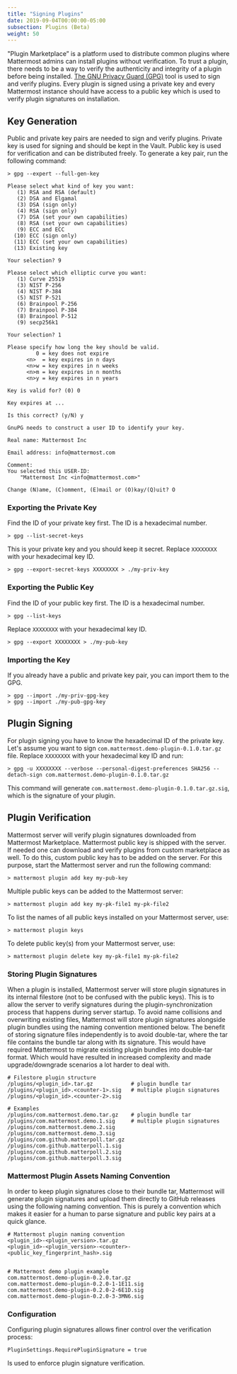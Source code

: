 ```yaml
---
title: "Signing Plugins"
date: 2019-09-04T00:00:00-05:00
subsection: Plugins (Beta)
weight: 50
---
```


"Plugin Marketplace” is a platform used to distribute common plugins where Mattermost admins can install plugins without verification. To trust a plugin, there needs to be a way to verify the authenticity and integrity of a plugin before being installed. [The GNU Privacy Guard (GPG)](https://gnupg.org) tool is used to sign and verify plugins. Every plugin is signed using a private key and every Mattermost instance should have access to a public key which is used to verify plugin signatures on installation.

## Key Generation
Public and private key pairs are needed to sign and verify plugins. Private key is used for signing and should be kept in the Vault. Public key is used for verification and can be distributed freely. To generate a key pair, run the following command:

```console
> gpg --expert --full-gen-key

Please select what kind of key you want:
   (1) RSA and RSA (default)
   (2) DSA and Elgamal
   (3) DSA (sign only)
   (4) RSA (sign only)
   (7) DSA (set your own capabilities)
   (8) RSA (set your own capabilities)
   (9) ECC and ECC
  (10) ECC (sign only)
  (11) ECC (set your own capabilities)
  (13) Existing key

Your selection? 9

Please select which elliptic curve you want:
   (1) Curve 25519
   (3) NIST P-256
   (4) NIST P-384
   (5) NIST P-521
   (6) Brainpool P-256
   (7) Brainpool P-384
   (8) Brainpool P-512
   (9) secp256k1

Your selection? 1

Please specify how long the key should be valid.
         0 = key does not expire
      <n>  = key expires in n days
      <n>w = key expires in n weeks
      <n>m = key expires in n months
      <n>y = key expires in n years

Key is valid for? (0) 0

Key expires at ...

Is this correct? (y/N) y

GnuPG needs to construct a user ID to identify your key.

Real name: Mattermost Inc

Email address: info@mattermost.com

Comment:
You selected this USER-ID:
    "Mattermost Inc <info@mattermost.com>"

Change (N)ame, (C)omment, (E)mail or (O)kay/(Q)uit? O
```


### Exporting the Private Key
Find the ID of your private key first. The ID is a hexadecimal number.
```console
> gpg --list-secret-keys
```
This is your private key and you should keep it secret. Replace `XXXXXXXX` with your hexadecimal key ID.
```console
> gpg --export-secret-keys XXXXXXXX > ./my-priv-key
```


### Exporting the Public Key
Find the ID of your public key first. The ID is a hexadecimal number.
```console
> gpg --list-keys
```
Replace `XXXXXXXX` with your hexadecimal key ID.
```console
> gpg --export XXXXXXXX > ./my-pub-key
```


### Importing the Key
If you already have a public and private key pair, you can import them to the GPG.
```console
> gpg --import ./my-priv-gpg-key
> gpg --import ./my-pub-gpg-key
```


## Plugin Signing
For plugin signing you have to know the hexadecimal ID of the private key. Let's assume you want to sign `com.mattermost.demo-plugin-0.1.0.tar.gz` file. Replace `XXXXXXXX` with your hexadecimal key ID and run:
```console
> gpg -u XXXXXXXX --verbose --personal-digest-preferences SHA256 --detach-sign com.mattermost.demo-plugin-0.1.0.tar.gz
```
This command will generate `com.mattermost.demo-plugin-0.1.0.tar.gz.sig`, which is the signature of your plugin.

## Plugin Verification
Mattermost server will verify plugin signatures downloaded from Mattermost Marketplace. Mattermost public key is shipped with the server. If needed one can download and verify plugins from custom marketplace as well. To do this, custom public key has to be added on the server. For this purpose, start the Mattermost server and run the following command:
```console
> mattermost plugin add key my-pub-key
```

Multiple public keys can be added to the Mattermost server:
```console
> mattermost plugin add key my-pk-file1 my-pk-file2
```
To list the names of all public keys installed on your Mattermost server, use:
```console
> mattermost plugin keys
```
To delete public key(s) from your Mattermost server, use:
```console
> mattermost plugin delete key my-pk-file1 my-pk-file2
```

### Storing Plugin Signatures
When a plugin is installed, Mattermost server will store plugin signatures in its internal filestore (not to be confused with the public keys). This is to allow the server to verify signatures during the plugin-synchronization process that happens during server startup. To avoid name collisions and overwriting existing files, Mattermost will store plugin signatures alongside plugin bundles using the naming convention mentioned below. The benefit of storing signature files independently is to avoid double-tar, where the tar file contains the bundle tar along with its signature. This would have required Mattermost to migrate existing plugin bundles into double-tar format. Which would have resulted in increased complexity and made upgrade/downgrade scenarios a lot harder to deal with.
```console
# Filestore plugin structure
/plugins/<plugin_id>.tar.gz            # plugin bundle tar
/plugins/<plugin_id>.<counter-1>.sig   # multiple plugin signatures
/plugins/<plugin_id>.<counter-2>.sig     

# Examples
/plugins/com.mattermost.demo.tar.gz    # plugin bundle tar
/plugins/com.mattermost.demo.1.sig     # multiple plugin signatures
/plugins/com.mattermost.demo.2.sig
/plugins/com.mattermost.demo.3.sig
/plugins/com.github.matterpoll.tar.gz
/plugins/com.github.matterpoll.1.sig
/plugins/com.github.matterpoll.2.sig
/plugins/com.github.matterpoll.3.sig

```

### Mattermost Plugin Assets Naming Convention
In order to keep plugin signatures close to their bundle tar, Mattermost will generate plugin signatures and upload them directly to GitHub releases using the following naming convention. This is purely a convention which makes it easier for a human to parse signature and public key pairs at a quick glance.
```console
# Mattermost plugin naming convention
<plugin_id>-<plugin_version>.tar.gz
<plugin_id>-<plugin_version>-<counter>-<public_key_fingerprint_hash>.sig


# Mattermost demo plugin example
com.mattermost.demo-plugin-0.2.0.tar.gz
com.mattermost.demo-plugin-0.2.0-1-1E11.sig
com.mattermost.demo-plugin-0.2.0-2-6E1D.sig
com.mattermost.demo-plugin-0.2.0-3-3MN6.sig
```

### Configuration
Configuring plugin signatures allows finer control over the verification process:
```console
PluginSettings.RequirePluginSignature = true
```
Is used to enforce plugin signature verification.